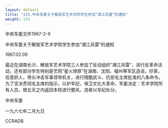 ```yaml
---
layout: default
title: "133.中央军委关于解放军艺术学院学生参加“湘江风雷”的通知"
weight: 133
---
```


中央军委文件1967-2-9

中央军委关于解放军艺术学院学生参加“湘江风雷”的通知

1967.02.09

最近在湖南长沙，解放军艺术学院三人参加了反动组织“湘江风雷”，进行反革命活动，还有部分学生特别是艺院“星火燎原”在湖南、沈阳、福州等军区造谣，抄家，任意抓人，带头冲击军事领导机关，进行残酷武斗，抗拒毛主席批准的八条命令。为了坚决贯彻毛主席的指示，以护军纪，保卫文化大革命，军委决定：艺术学院所有人员，限五天之内返回本校进行整风，违者以军纪处分。

中央军委

一九六七年二月九日

CCRADB

